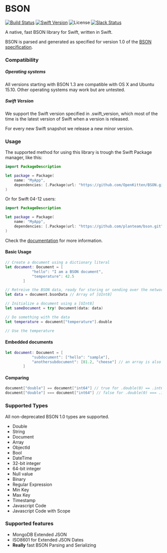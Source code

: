 # BSON

[![Build Status](https://travis-ci.org/OpenKitten/BSON.svg?branch=master)](https://travis-ci.org/PlanTeam/BSON)
[![Swift Version](https://img.shields.io/badge/swift-3.0-orange.svg)](https://swift.org)
![License](https://img.shields.io/github/license/planteam/bson.svg)
[![Slack Status](http://openkitten.org:3000/badge.svg)](http://openkitten.org:3000/)

A native, fast BSON library for Swift, written in Swift.

BSON is parsed and generated as specified for version 1.0 of the [BSON specification](http://bsonspec.org/spec.html).

### Compatibility

##### Operating systems
All versions starting with BSON 1.3 are compatible with OS X and Ubuntu 15.10. Other operating systems may work but are untested.

##### Swift Version
We support the Swift version specified in .swift_version, which most of the time is the latest version of Swift when a version is released.

For every new Swift snapshot we release a new minor version.

### Usage

The supported method for using this library is trough the Swift Package manager, like this:

```swift
import PackageDescription

let package = Package(
    name: "MyApp",
    dependencies: [.Package(url: "https://github.com/OpenKitten/BSON.git", majorVersion: 3, minor: 5)]
)
```

Or for Swift 04-12 users:
```swift
import PackageDescription

let package = Package(
    name: "MyApp",
    dependencies: [.Package(url: "https://github.com/planteam/bson.git", majorVersion: 2, minor: 1)]
)
```

Check the [documentation](https://openkitten.github.io/BSON/) for more information.

#### Basic Usage

```swift
// Create a document using a dictionary literal
let document: Document = [
            "hello": "I am a BSON document",
            "temperature": 42.5
        ]

// Retreive the BSON data, ready for storing or sending over the network
let data = document.bsonData // Array of [UInt8]

// Initialize a document using a [UInt8]
let sameDocument = try! Document(data: data)

// Do something with the data
let temperature = document["temperature"].double

// Use the temperature
```

#### Embedded documents

```swift
let document: Document = [
            "subdocument": ["hello": "sample"],
            "anothersubdocument": [81.2, "cheese"] // an array is also an embedded document
        ]
```

#### Comparing

```swift
document["double"] == document["int64"] // true for .double(0) == .int64(0)
document["double"] === document["int64"] // false for .double(0) === .int64(0)
```

### Supported Types

All non-deprecated BSON 1.0 types are supported.

- Double
- String
- Document
- Array
- ObjectId
- Bool
- DateTime
- 32-bit integer
- 64-bit integer
- Null value
- Binary
- Regular Expression
- Min Key
- Max Key
- Timestamp
- Javascript Code
- Javascript Code with Scope

### Supported features

- MongoDB Extended JSON
- ISO8601 for Extended JSON Dates
- **Really** fast BSON Parsing and Serializing
